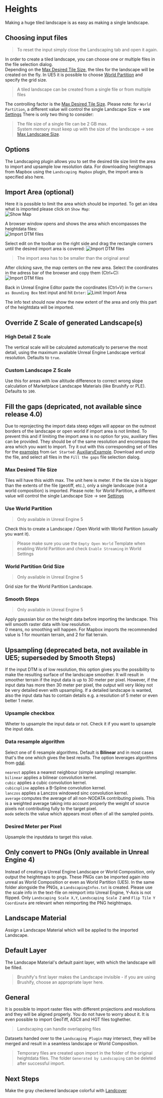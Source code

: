 # Heights

Making a huge tiled landscape is as easy as making a single landscape.

## Choosing input files

> To reset the input simply close the Landscaping tab and open it again.  

In order to create a tiled landscape, you can choose one or multiple files in the file selection dialog.  
Depending on the [Max Desired Tile Size](#max-desired-tile-size), the tiles for the landscape will be created on the fly. In UE5 it is possible to choose [World Partition](#world-partition) and specify the grid size.  
> A tiled landscape can be created from a single file or from multiple files

The controlling factor is the [Max Desired Tile Size](#max-desired-tile-size). Please note: for `World Partition`, a different value will control the single Landscape Size -> see [Settings](settings.md?id=world-partition-max-landscape-size)
There is only two thing to consider:
> The file size of a single file can be 2 GB max.  
> System memory must keep up with the size of the landscape -> see [Max Landscape Size](max-landscape-size.md?id=maximum-landscape-size).

## Options

The Landscaping plugin allows you to set the desired tile size limit the area to import and upsample low resolution data. For downloading heightmaps from Mapbox using the `Landscaping Mapbox` plugin, the import area is specified also here.

## Import Area (optional)

Here it is possible to limit the area which should be imported. To get an idea what is imported please click on `Show Map`:  
![Show Map](_media/ue4_landscaping_dtm_huge.jpg)

A browser window opens and shows the area which encompasses the heightdata files:  
![Import DTM files](_media/ue4_landscaping_dtm_map.jpg)

Select edit on the toolbar on the right side and drag the rectangle corners until the desired import area is covered:
![Import DTM files](_media/ue4_landscaping_dtm_map2.jpg)

> The import area has to be smaller than the original area!

After clicking save, the map centers on the new area. Select the coordinates in the adress bar of the browser and copy them (Ctrl+C):
![Import DTM files](_media/ue4_landscaping_dtm_map3.jpg)

Back in Unreal Engine Editor paste the coordinates (Ctrl+V) in the `Corners as Bounding Box` text input and hit `Enter`:
![Limit Import Area](_media/ue4_landscaping_dtm_limit_area.jpg)

The info text should now show the new extent of the area and only this part of the heightdata will be imported.

## Override Z Scale of generated Landscape(s)

### High Detail Z Scale

The vertical scale will be calculated automatically to perserve the most detail, using the maximum available Unreal Engine Landscape vertical resolution. Defaults to `true`.

### Custom Landscape Z Scale

Use this for areas with low altitude difference to correct wrong slope calculation of Marketplace Landscape Materials (like Brushify or PLE). Defaults to `100`.

## Fill the gaps (depricated, not available since release 4.0)

Due to reprojecting the import data steep edges will appear on the outmost borders of the landscape or open world if import area is not limited. To prevent this and if limiting the import area is no option for you, auxiliary files can be provided. They should be of the same resolution and encompass the area which you want to import.
Try it out with this corresponding set of files for the [examples](get-started.md?id=import-heightmap) from `Get Started`: [AuxiliaryExample](https://cloud.ludicdrive.com/s/Mfx0NyUsZE2PKXQ/download). Download and unzip the file, and select all files in the `Fill the gaps` file selection dialog.

### Max Desired Tile Size

Tiles will have this width max. The unit here is meter. If the tile size is bigger than the extents of the file (geotiff, etc.), only a single landscape (not a world composition) is imported. Please note: for World Partition, a different value will control the single Landscape Size -> see [Settings](settings.md?id=world-partition-max-landscape-size)

### Use World Partition

> Only available in Unreal Engine 5  

Check this to create a Landscape / Open World with World Partition (usually you want it).  

> Please make sure you use the `Empty Open World` Template when enabling World Partition and check `Enable Streaming` in World Settings

### World Partition Grid Size

> Only available in Unreal Engine 5  

Grid size for the World Partition Landscape.

### Smooth Steps

> Only available in Unreal Engine 5

Apply gaussian blur on the height data before importing the landscape. This will smooth raster data with low resolution.  
0 means, no smoothing will happen.
For Mapbox imports the recommended value is 1 for mountain terrain, and 2 for flat terrain.  

## Upsampling (deprecated beta, not available in UE5; superseded by Smooth Steps)

If the input DTM is of low resolution, this option gives you the possibility to make the resulting surface of the landscape smoother. It will result in smoother terrain if the input data is up to 30 meter per pixel. However, if the input data has more then 30 meter per pixel, the output will very likley not be very detailed even with upsampling. If a detailed landscape is wanted, also the input data has to contain details e.g. a resolution of 5 meter or even better 1 meter.

### Upsample checkbox

Wheter to upsample the input data or not. Check it if you want to upsample the input data.

### Data resample algorithm

Select one of 6 resample algorithms. Default is __Bilinear__ and in most cases that's the one which gives the best results. The option leverages algorithms from [gdal](https://gdal.org/programs/gdal_translate.html).

`nearest` applies a nearest neighbour (simple sampling) resampler.  
`bilinear` applies a bilinear convolution kernel.  
`cubic` applies a cubic convolution kernel.  
`cubicspline` applies a B-Spline convolution kernel.  
`lanczos` applies a Lanczos windowed sinc convolution kernel.  
`average` computes the average of all non-NODATA contributing pixels. This is a weighted average taking into account properly the weight of source pixels not contributing fully to the target pixel.  
`mode` selects the value which appears most often of all the sampled points.

### Desired Meter per Pixel

Upsample the inputdata to target this value.

## Only convert to PNGs (Only available in Unreal Engine 4)
  
Instead of creating a Unreal Engine Landscape or World Composition, only output the heightmaps to pngs. These PNGs can be imported again into unreal as World Composition or even as World Partition (UE5). In the same folder alongside the PNGs, a `LandscapingInfos.txt` is created. Please use the scale info in the text-file on reimport into Unreal Engine, Y-Axis is not flipped. Only `Landscaping Scale X,Y`, `Landscaping Scale Z` and `Flip Tile Y Coordinate` are relevant when reimporting the PNG heightmaps.

## Landscape Material

Assign a Landscape Material which will be applied to the imported Landscape.

## Default Layer

The Landscape Material's default paint layer, with which the landscape will be filled.  
> Brushify's first layer makes the Landscape invisible - if you are using Brushify, choose an appropriate layer here.

## General

It is possible to import raster files with different projections and resolutions and they will be aligned properly. You do not have to worry about it. It is even possible to import GeoTiff, ASCII and HGT files toghether.  

> Landscaping can handle overlapping files

Datasets handed over to the `Landscaping Plugin` may intersect, they will be merged and result in a seamless landscape or World Composition.

> Temporary files are created upon import in the folder of the original heightdata files. The folder `Generated by Landscaping` can be deleted after successful import.

## Next Steps

Make the gray checkered landscape colorful with [Landcover](landcover.md?id=landcover)
